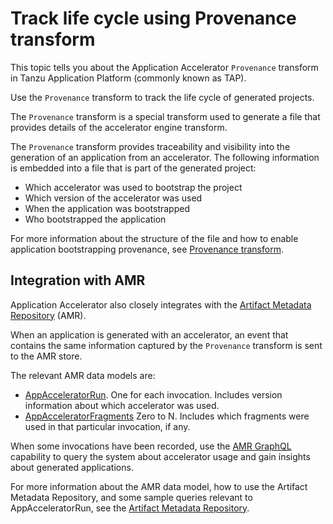 # Track life cycle using Provenance transform

This topic tells you about the Application Accelerator `Provenance` transform in Tanzu Application
Platform (commonly known as TAP).

Use the `Provenance` transform to track the life cycle of generated projects.

The `Provenance` transform is a special transform used to generate a file that
provides details of the accelerator engine transform.

The `Provenance` transform provides traceability and visibility into the generation of an application
from an accelerator. The following information is embedded into a file that is part of the generated
project:

- Which accelerator was used to bootstrap the project
- Which version of the accelerator was used
- When the application was bootstrapped
- Who bootstrapped the application

For more information about the structure of the file and how to enable application bootstrapping
provenance, see [Provenance transform](creating-accelerators/transforms/provenance.hbs.md).

## Integration with AMR

Application Accelerator also closely integrates with the [Artifact Metadata Repository](../scst-store/amr/overview.hbs.md) (AMR).

When an application is generated with an accelerator, an event that contains the same information captured by
the `Provenance` transform is sent to the AMR store.

The relevant AMR data models are:

- [AppAcceleratorRun](../scst-store/amr/data-model-and-concepts.hbs.md#appacceleratorruns). One for each invocation. Includes version information about which accelerator was used.
- [AppAcceleratorFragments](../scst-store/amr/data-model-and-concepts.hbs.md#appacceleratorfragments) Zero to N. Includes which fragments were used in that particular invocation, if any.

When some invocations have been recorded, use the
[AMR GraphQL](../scst-store/amr/graphql-query.hbs.md) capability to query the system about
accelerator usage and gain insights about generated applications.

For more information about the AMR data model, how to use the Artifact Metadata Repository,
and some sample queries relevant to AppAcceleratorRun, see the [Artifact Metadata Repository](../scst-store/amr/overview.hbs.md).

